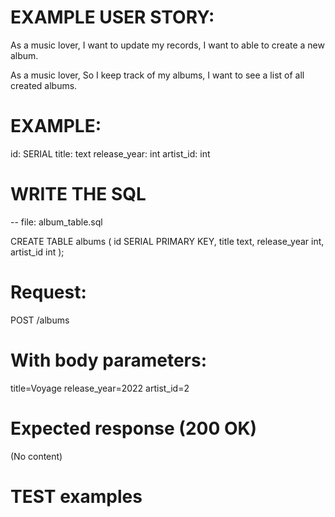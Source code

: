 # EXAMPLE USER STORY:


As a music lover,
I want to update my records,
I want to able to create a new album. 

As a music lover,
So I keep track of my albums,
I want to see a list of all created albums. 

# EXAMPLE:

id: SERIAL
title: text
release_year: int
artist_id: int 


# WRITE THE SQL 

-- file: album_table.sql 

CREATE TABLE albums (
    id SERIAL PRIMARY KEY,
    title text,
    release_year int,
    artist_id int 
);


# Request:
POST /albums

# With body parameters:
title=Voyage
release_year=2022
artist_id=2

# Expected response (200 OK)
(No content)


# TEST examples 
